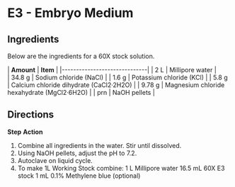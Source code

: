 # E3 - Embryo Medium
 
## Ingredients	
Below are the ingredients for a 60X stock solution.

| **Amount**   	| **Item** |
|------------------------------|
| 2 L   	| Millipore water |  
| 34.8 g	| Sodium chloride (NaCl) |
| 1.6 g 	| Potassium chloride (KCl) |
| 5.8 g		| Calcium chloride dihydrate (CaCl2·2H2O) |
| 9.78 g 	| Magnesium chloride hexahydrate (MgCl2·6H2O) |
| prn   	| NaOH pellets |

## Directions	

**Step**	**Action**
1.	Combine all ingredients in the water. Stir until dissolved. 
2.	Using NaOH pellets, adjust the pH to 7.2.
3.	Autoclave on liquid cycle. 
4.	To make 1L Working Stock combine:
	1 L 	Millipore water 
	16.5 mL	60X E3 stock 
	1 mL 	0.1% Methylene blue (optional)
